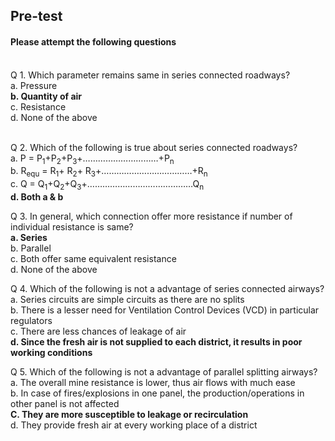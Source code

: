## <b> Pre-test</b>
#### Please attempt the following questions

<br>
Q 1. Which parameter remains same in series connected roadways?<br>
a. Pressure<br>
<b>b. Quantity of air</b><br>
c. Resistance<br>
d. None of the above<br><br>

Q 2. Which of the following is true about series connected roadways?<br>
a. P = P<sub>1</sub>+P<sub>2</sub>+P<sub>3</sub>+…………………………+P<sub>n</sub> <br>
b. R<sub>equ</sub>  =  R<sub>1</sub>+ R<sub>2</sub>+ R<sub>3</sub>+………………………………+R<sub>n</sub><br>
c. Q = Q<sub>1</sub>+Q<sub>2</sub>+Q<sub>3</sub>+……………………………………Q<sub>n</sub> <br>
<b>d. Both a & b</b><br>

Q 3. In general, which connection offer more resistance if number of individual resistance is same?<br>
<b>a. Series</b><br>
b. Parallel <br>
c. Both offer same equivalent resistance<br>
d. None of the above <br>

Q 4. Which of the following is not a advantage of series connected airways?<br>
a. Series circuits are simple circuits as there are no splits<br>
b. There is a lesser need for Ventilation Control Devices (VCD) in particular regulators<br>
c. There are less chances of leakage of air<br>
<b>d. Since the fresh air is not supplied to each district, it results in poor working conditions</b><br>

Q 5. Which of the following is not a advantage of parallel splitting  airways?<br>
a. The overall mine resistance is lower, thus air flows with much ease<br>
b. In case of fires/explosions in one panel, the production/operations in other panel is not affected<br>
<b>C. They are more susceptible to leakage or recirculation</b><br>
d. They provide fresh air at every working place of a district<br>
